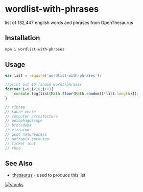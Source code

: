 # wordlist-with-phrases

list of 182,447 english words and phrases from OpenThesaurus

## Installation

```sh
npm i wordlist-with-phrases
```

## Usage 

```javascript
var list = require('wordlist-with-phrases');

//print out 10 random words/phrases
for(var i=0;i<10;i++){
    console.log(list[Math.floor(Math.random()*list.length)]);
}

// ribose
// sauce verte
// computer architecture
// oesophagoscope
// brocadopa
// vizcaino
// good naturedness
// notropis cornutus
// ticket tout
// thug

```

## See Also

- [thesaurus](https://www.npmjs.com/package/thesaurus) - used to produce this list


[![stonks](https://i.imgur.com/UpDxbfe.png)](https://www.npmjs.com/~stonkpunk)

